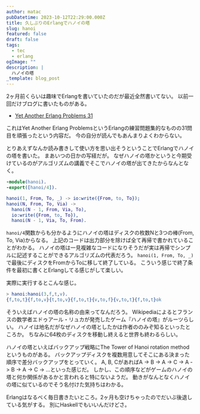 ```yaml
---
author: matac
pubDatetime: 2023-10-12T22:29:00.000Z
title: 久しぶりのErlangでハノイの塔
slug: hanoi
featured: false
draft: false
tags:
  - tec
  - erlang
ogImage: ""
description: |
  ハノイの塔
_template: blog_post
---
```


2ヶ月前くらいは趣味でErlangを書いていたのだが最近全然書いてない。
以前一回だけブログに書いたものがある。

- [Yet Another Erlang Problems 31](yaep31)

これはYet Another Erlang ProblemsというErlangの練習問題集的なものの31問目を頑張ったという内容だ。
今の自分が読んでもあんまりよくわからない。

とりあえずなんか読み書きして使い方を思い出そうということでErlangでハノイの塔を書いた。
まあいつの日かの写経だが。
なぜハノイの塔かというと今期受けているのがアルゴリズムの講義でそこでハノイの塔が出てきたからなんとなく。

```erlang
-module(hanoi).
-export([hanoi/4]).

hanoi(1, From, To, _) -> io:write({From, to, To});
hanoi(N, From, To, Via) ->
  hanoi(N - 1, From, Via, To),
  io:write({From, to, To}),
  hanoi(N - 1, Via, To, From).
```

`hanoi/4`関数からも分かるようにハノイの塔はディスクの枚数Nと3つの棒(From, To, Via)からなる。
上記のコードは出力部分を除けば全て再帰で書かれていることがわかる。
ハノイの塔は一見複雑なコードになりそうだが実は再帰でシンプルに記述することができるアルゴリズムの代表だろう。
`hanoi(1, From, To, _)`で最後にディスクをFromからToに移して終了している。
こういう感じで終了条件を最初に書くとErlangしてる感じがして楽しい。

実際に実行するとこんな感じ。

```erlang
> hanoi:hanoi(3,f,t,v).
{f,to,t}{f,to,v}{t,to,v}{f,to,t}{v,to,f}{v,to,t}{f,to,t}ok
```

そういえばハノイの塔の名称の由来ってなんだろう。
Wikipediaによるとフランスの数学者エドゥアール・リュカが発売したゲーム『ハノイの塔』がルーツらしい。
ハノイは地名だがなぜハノイの塔としたかは作者ののみぞ知るといったところか。
ちなみに64枚のディスクを移動し終えると世界も終わるらしい。

ハノイの塔といえばバックアップ戦略にThe Tower of Hanoi rotation methodというものがある。
バックアップディスクを複数用意してそこにある決まった順序で差分バックアップをとっていく。
A, B, CがあればA -> B -> A -> C -> A -> B -> A -> C -> ...といった感じだ。
しかし、この順序などがゲームのハノイの塔と何か関係があるかと言われると特にないようだ。
動きがなんとなくハノイの塔に似ているのでそう名付けた気持ちはわかる。

Erlangはなるべく毎日書きたいところ。2ヶ月も空けちゃったのでだいぶ後退している気がする。
別にHaskellでもいいんだけどさ。
